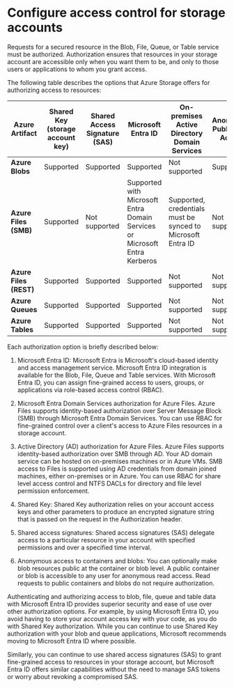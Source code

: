 # Configure access control for storage accounts

Requests for a secured resource in the Blob, File, Queue, or Table service must be authorized. Authorization ensures that resources in your storage account are accessible only when you want them to be, and only to those users or applications to whom you grant access.

The following table describes the options that Azure Storage offers for authorizing access to resources:

| Azure Artifact | Shared Key (storage account key) | Shared Access Signature (SAS) | Microsoft Entra ID | On-premises Active Directory Domain Services | Anonymous Public Read Access |
|----------------|---------------------------------|---------------------------------|--------------------|---------------------------------------------|----------------------------|
| **Azure Blobs** | Supported | Supported | Supported | Not supported | Supported |
| **Azure Files (SMB)** | Supported | Not supported | Supported with Microsoft Entra Domain Services or Microsoft Entra Kerberos | Supported, credentials must be synced to Microsoft Entra ID | Not supported |
| **Azure Files (REST)** | Supported | Supported | Supported | Not supported | Not supported |
| **Azure Queues** | Supported | Supported | Supported | Not supported | Not supported |
| **Azure Tables** | Supported | Supported | Supported | Not supported | Not supported |

Each authorization option is briefly described below:

1) Microsoft Entra ID: Microsoft Entra is Microsoft's cloud-based identity and access management service. Microsoft Entra ID integration is available for the Blob, File, Queue and Table services. With Microsoft Entra ID, you can assign fine-grained access to users, groups, or applications via role-based access control (RBAC).

2) Microsoft Entra Domain Services authorization for Azure Files. Azure Files supports identity-based authorization over Server Message Block (SMB) through Microsoft Entra Domain Services. You can use RBAC for fine-grained control over a client's access to Azure Files resources in a storage account.

3) Active Directory (AD) authorization for Azure Files. Azure Files supports identity-based authorization over SMB through AD. Your AD domain service can be hosted on on-premises machines or in Azure VMs. SMB access to Files is supported using AD credentials from domain joined machines, either on-premises or in Azure. You can use RBAC for share level access control and NTFS DACLs for directory and file level permission enforcement.

4) Shared Key: Shared Key authorization relies on your account access keys and other parameters to produce an encrypted signature string that is passed on the request in the Authorization header.

5) Shared access signatures: Shared access signatures (SAS) delegate access to a particular resource in your account with specified permissions and over a specified time interval.

6) Anonymous access to containers and blobs: You can optionally make blob resources public at the container or blob level. A public container or blob is accessible to any user for anonymous read access. Read requests to public containers and blobs do not require authorization.

Authenticating and authorizing access to blob, file, queue and table data with Microsoft Entra ID provides superior security and ease of use over other authorization options. For example, by using Microsoft Entra ID, you avoid having to store your account access key with your code, as you do with Shared Key authorization. While you can continue to use Shared Key authorization with your blob and queue applications, Microsoft recommends moving to Microsoft Entra ID where possible.

Similarly, you can continue to use shared access signatures (SAS) to grant fine-grained access to resources in your storage account, but Microsoft Entra ID offers similar capabilities without the need to manage SAS tokens or worry about revoking a compromised SAS.

